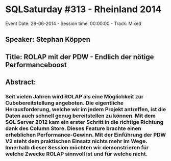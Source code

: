 # SQLSaturday #313 - Rheinland 2014
Event Date: 28-06-2014 - Session time: 00:00:00 - Track: Mixed 
## Speaker: Stephan Köppen
## Title: ROLAP mit der PDW - Endlich der nötige Performanceboost
## Abstract:
### Seit vielen Jahren wird ROLAP als eine Möglichkeit zur Cubebereitstellung angeboten. Die eigentliche Herausforderung, welche wir im jedem Projekt antreffen, ist die Daten auch schnell genug bereitstellen zu können. Mit dem SQL Server 2012 kam ein erster Schritt in die richtige Richtung dank des Column Store. Dieses Feature brachte einen erheblichen Performance-Gewinn. Mit der Einführung der PDW V2 steht dem praktischen Einsatz nichts mehr im Wege. Innerhalb dieser Session möchten wir demonstrieren für welche Zwecke ROLAP sinnvoll ist und für welche nicht. 

